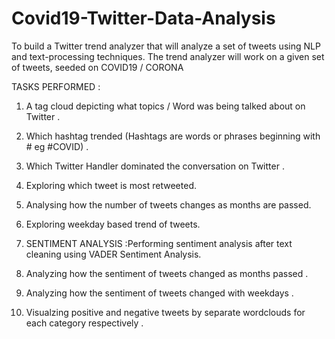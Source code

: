 # Covid19-Twitter-Data-Analysis
To build a Twitter trend analyzer that will analyze a set of tweets using NLP and text-processing techniques. The trend analyzer will work on a given set of tweets, seeded on COVID19 / CORONA

TASKS PERFORMED :

1) A tag cloud depicting what topics / Word was being talked about on Twitter .

2) Which hashtag trended (Hashtags are words or phrases beginning with # eg #COVID) .

3) Which Twitter Handler dominated the conversation on Twitter .

4) Exploring which tweet is most retweeted.

5) Analysing how the number of tweets changes as months are passed.

6) Exploring weekday based trend of tweets.

7) SENTIMENT ANALYSIS :Performing sentiment analysis after text cleaning using VADER Sentiment  Analysis.
  
8) Analyzing how the sentiment of tweets changed as months passed .

9) Analyzing how the sentiment of tweets changed with weekdays .

10) Visualzing positive and negative tweets by separate wordclouds for each category respectively .
